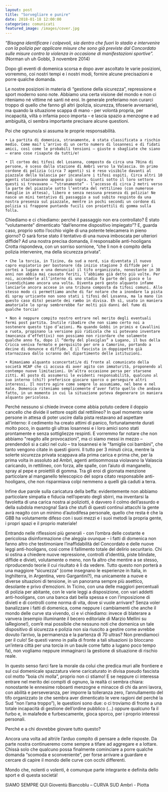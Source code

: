 ```yaml
---
layout: post
title: "Sorvegliare e punire"
date: 2018-01-18 12:00:00
categories: comunicati
featured_image: /images/cover.jpg
---
```


*“Bisogna identificare i colpevoli, sia dentro che fuori lo stadio e 
intervenire con la polizia per applicare misure che sono già previste 
dal Concordato sulle misure contro la violenza in occasione di 
manifestazioni sportive”.* (Norman uh uh Gobbi, 3 novembre 2014)

Dopo gli eventi di domenica scorsa e dopo aver ascoltato le varie posizioni, vorremmo, coi nostri tempi e i nostri modi, fornire alcune precisazioni e porre qualche domanda. 

Le nostre posizioni in materia di “gestione della sicurezza”, repressione e sport moderno sono note. Abbiamo una certa visione del mondo e non ci riteniamo né vittime né santi né eroi. In generale preferiamo non curarci troppo di quello che fanno gli altri (polizia, sicurezza, tifoserie avversarie), ma quando la situazione scappa di mano - per volontà propria, per incapacità, viltà o infamia poco importa – e lascia spazio a menzogne e ad ambiguità, ci sembra importante precisare alcune questioni. 

Poi che ognuno/a si assuma le proprie responsabilità.  

    • La partita di domenica, stranamente, è stata classificata a rischio medio. Come mai? L’arrivo di un certo numero di losannesi e di fidati amici, così come le probabili tensioni – giuste o sbagliate che siano – erano cose risapute da tutti/e! 

    • Il corteo dei tifosi del Losanna, composto da circa una 70ina di persone, è sceso dalla stazione di Ambrì verso la Valascia. Un primo cordone di polizia (circa 7 agenti) si è reso visibile davanti al piazzale della Valascia per incanalare i tifosi ospiti. Circa altri 10 agenti stazionavano appena più sopra. Giunti sotto il loro settore questi si trovavano – “stranamente” - l’accesso di circa 2 metri verso la parte del piazzale sotto l’entrata del rettilineo (con numerose famiglie in attesa), libero e senza nessuna presenza di polizia! Ne nasce un mini tentativo di passaggio a sud subito respinto da una nostra presenza sul piazzale, mentre in pochi secondi un cordone di polizia si frappone puntando fucili con proiettili di gomma sulla folla.

Chiediamo e ci chiediamo: perché il passaggio non era controllato? È stato “volutamente” dimenticato “dall’enorme dispositivo impiegato”? E, guarda caso, proprio sotto l’occhio vigile di una potente telecamera in pieno giorno? O sarà forse stato il tentativo di una nuova imboscata per ulteriori diffide? Ad una nostra precisa domanda, il responsabile anti-hooligans Crotta rispondeva, con un sorriso sornione, “che lì non è compito della polizia intervenire, ma della sicurezza privata”.

    • Che la torcia, in Ticino, da sud a nord, sia diventata il nuovo capro espiatorio per bastonare (da inizio stagione 3 diffide per i cortei a lugano e una denuncia) il tifo organizzato, nonostante in 30 anni non abbia mai causato feriti, l’abbiamo già detto più volte. Per noi, accenderle all’interno di uno stadio fa parte del gioco e lo rivendichiamo ancora una volta. Diventa però gesto alquanto infame lanciarle ancora accese in una tribuna composta da tifosi comuni. Allo stesso modo ci permettiamo anche di far notare che a inondare la pista di spray urticante non sono stati i tifosi del Losanna, ma la mano (in questo caso dito) pesante dei rambo in divisa. Eh sì, usato in maniera amatoriale lo spray sembrerebbe far molti più danni del fumo di qualche torcia! 

    • Non è neppure compito nostro entrare nel merito degli eventuali fermi post partita. Inutile ribadire che non siamo certo noi a sostenere questo tipo d’azioni. Ma quando Gobbi in primis e Cavallini a ruota, propinano la versione più ridicola che si potevano inventare (mancanza d’effettivi) non possiamo non ricordare che solamente qualche anno fa, dopo il “derby del plexiglas” a Lugano, il bus della Cricca veniva fermato e perquisito per ore a Camorino, portando a decine di denunce e diffide. E il fascista in doppiopetto già starnazzava dallo scranno del dipartimento delle istituzioni.

    • Rimaniamo alquanto sconcertati/e di fronte al comunicato della società HCAP che ci accusa di aver agito con immaturità, proponendo al contempo nuove limitazioni. Un’altra occasione persa per starsene zitti. Al posto di assumersi le evidenti responsabilità, qualcuno al suo interno (chi?) preferisce giocare sporco o perseguire altri interessi. Il nostro agire come sempre lo assumiamo, nel bene e nel male. Domenica riteniamo semplicemente d’aver fatto quello che andava fatto, in un momento in cui la situazione poteva degenerare in maniera alquanto pericolosa. 

Perché nessuno si chiede invece come abbia potuto cedere il doppio cancello che divide il settore ospiti dal rettilineo? In quel momento varie persone in attesa di poter uscire dalla pista restavano ad aspettare all’interno: il cedimento ha creato attimi di panico, fortunatamente durati molto poco, in quanto gli ultras losannesi e i loro amici sono stati prontamente e senza sottigliezze respinti. E vorremmo far notare che non abbiamo "reagito alle provocazioni", ma ci siamo messi in mezzo – prendendoli sì a calci nel culo – tra losannesi e le "famiglie coi bambini", che tanto vengono citate in questi giorni. Il tutto per 3 minuti circa, mentre la solerte sicurezza privata scappava alla prima carica e prima che, per la prima volta in assoluto ad Ambrì, agenti antisommossa violavano la Valascia caricando, in rettilineo, con forza, alle spalle, con l’aiuto di manganello, spray al pepe e proiettili di gomma. Tra gli eroi di giornata menzione particolare al manganello telescopico del sopra citato responsabile anti-hooligans, che non risparmiava colpi nemmeno a quelli già caduti a terra. 

Infine due parole sulla caricatura della beffa: evidentemente non abbiamo particolare simpatia e fiducia nell’operato degli sbirri, ma inventarsi la favoletta di una carica nostra ai poliziotti, è davvero il colmo dell’assurdo e della subdola menzogna! Sarà che stufi di questi continui attacchi la gente avrà reagito con un minimo d’autodifesa personale, quello che resta è che la GBB ha volutamente difeso con i suoi mezzi e i suoi metodi la propria gente, i propri spazi e il proprio materiale!   

Entrando nelle riflessioni più generali - con l’ombra delle costante e pericolosa disinformazione che aleggia ovunque – i fatti di domenica non fanno altro che testimoniare l’inaffidabilità del Concordato e delle nuove leggi anti-hooligans, così come il fallimento totale del delirio securitario. Chi si ostina a chiedere nuove repressione, controlli d’identità, piste blindate, diffide e divieti, volutamente o meno, non fa altro che mentire a se stesso, riproducendo teorie il cui risultato è lì da vedere. Tutto questo non porterà a una maggiore “sicurezza” (come insegnano le esperienze in Italia, in Inghilterra, in Argentina, vero Gargantini?), ma unicamente a nuove e diverse situazioni di tensione, in un panorama sempre più asettico, desolante e privo d’emozioni. In Ticino, con una delle maggiori percentuali di polizia per abitante, con le varie leggi a disposizione, con vari addetti anti-hooligans, con una banca dati bella spessa e con l’imposizione di divieti e di controlli come norma di vita, dove si vuole arrivare? Senza voler banalizzare i fatti di domenica, come neppure i cambiamenti che anche il mondo delle curve sta vivendo, ci e vi chiediamo: invece di blaterare a vanvera (esempio illuminante il becero editoriale di Marzio Mellini su laRegione!), com’è mai possibile che nessuno noti che domenica un tale dispositivo di sicurezza e polizia non sia riuscito a gestire come avrebbe dovuto l’arrivo, la permanenza e la partenza di 70 ultras? Non prendiamoci per il culo! Se questi vanno in palla di fronte a tali situazioni (o bloccano un’intera città per una torcia in un baule come fatto a lugano poco tempo fa), non vogliamo neppure immaginarci la gestione di situazione di rischio reale. 

In questo senso farci fare la morale da colui che predica muri alle frontiere e sul cui domenicale spazzatura viene caricaturato in divisa pseudo fascista col motto “boia chi molla”, proprio non ci stiamo! E se neppure ci interessa entrare nel merito dei compiti di ognuno, la realtà ci sembra chiara: nonostante le ennesime roboanti menzogne e minacce di chi da anni lavora, con abilità e perseveranza, per imporre la tolleranza zero, l’annullamento del tifo organizzato (e che sembra aver dimenticato le vere ragioni del perché la Sud “non l’ama troppo”), le questioni sono due: o ci troviamo di fronte a una totale incapacità di gestione dell’ordine pubblico (…) oppure qualcuno fa il furbo e, in malafede e furbescamente, gioca sporco, per i proprio interessi personali. 

Perché e a chi dovrebbe giovare tutto questo?
 
Ancora una volta ad altri/e l’arduo compito di pensare a delle risposte. Da parte nostra continueremo come sempre a tifare ad aggregare e a lottare. Chissà solo che qualcuno possa finalmente cominciare a porre qualche domanda “scomoda e sconveniente”, per forse arrivare a guardare e cercare di capire il mondo delle curve con occhi differenti. 

Mondo che, nolenti o volenti, è comunque parte integrante e definita dello sport e di questa società!

SIAMO SEMPRE QUI 				Gioventù Biancoblu – CURVA SUD Ambrì - Piotta

